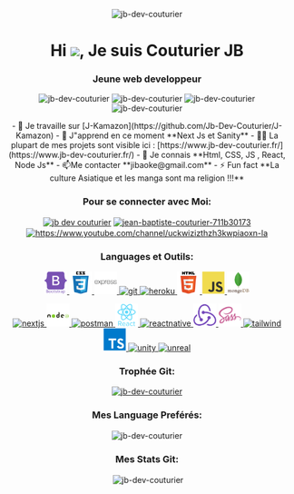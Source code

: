


<p align="center">
  <img
    src="https://komarev.com/ghpvc/?username=jb-dev-couturier&label=Profile%20views&color=0e75b6&style=flat"
    alt="jb-dev-couturier"
  />
  <h1 align="center">Hi <img src="https://media.giphy.com/media/hvRJCLFzcasrR4ia7z/giphy.gif" width="5%">, Je suis Couturier JB</h1>
  <h3 align="center">Jeune web developpeur</h3>
  
</p>
<p align="center">
  <img
    src="https://media.giphy.com/media/XAxylRMCdpbEWUAvr8/giphy.gif"
    alt="jb-dev-couturier"
    width="15%"
  />
   <img
    src="https://media.giphy.com/media/fsEaZldNC8A1PJ3mwp/giphy.gif"
    alt="jb-dev-couturier"
    width="15%"
  />
  <img
    src="https://media.giphy.com/media/ln7z2eWriiQAllfVcn/giphy.gif"
    alt="jb-dev-couturier"
    width="15%"
  />
   <img
    src="https://media.giphy.com/media/eNAsjO55tPbgaor7ma/giphy.gif"
    alt="jb-dev-couturier"
    width="15%"
  />
</p>


<p align="center">
- 🔭 Je travaille sur [J-Kamazon](https://github.com/Jb-Dev-Couturier/J-Kamazon)
- 🌱 J"apprend en ce moment **Next Js et Sanity** - 👨‍💻 La plupart de mes projets
sont visible ici :
[https://www.jb-dev-couturier.fr/](https://www.jb-dev-couturier.fr/) - 💬 Je
connais **Html, CSS, JS , React, Node Js** - 📫Me contacter
**jibaoke@gmail.com** - ⚡ Fun fact **La culture Asiatique et les manga sont ma
religion !!!**
</p>


<h3 align="center">Pour se connecter avec Moi:</h3>
<p align="center" >
  <a href="https://dev.to/jb dev couturier" target="blank"
    ><img
      align="center"
      src="https://raw.githubusercontent.com/rahuldkjain/github-profile-readme-generator/master/src/images/icons/Social/devto.svg"
      alt="jb dev couturier"
      height="30"
      width="40"
  /></a>
  <a
    href="https://linkedin.com/in/jean-baptiste-couturier-711b30173"
    target="blank"
    ><img
      align="center"
      src="https://raw.githubusercontent.com/rahuldkjain/github-profile-readme-generator/master/src/images/icons/Social/linked-in-alt.svg"
      alt="jean-baptiste-couturier-711b30173"
      height="30"
      width="40"
  /></a>
  <a
    href="https://www.youtube.com/c/https://www.youtube.com/channel/uckwizizthzh3kwpiaoxn-la"
    target="blank"
    ><img
      align="center"
      src="https://raw.githubusercontent.com/rahuldkjain/github-profile-readme-generator/master/src/images/icons/Social/youtube.svg"
      alt="https://www.youtube.com/channel/uckwizizthzh3kwpiaoxn-la"
      height="30"
      width="40"
  /></a>
</p>

<h3 align="center">Languages et Outils:</h3>
<p align="center">
  <a href="https://getbootstrap.com" target="_blank" rel="noreferrer">
    <img
      src="https://raw.githubusercontent.com/devicons/devicon/master/icons/bootstrap/bootstrap-plain-wordmark.svg"
      alt="bootstrap"
      width="40"
      height="40"
    />
  </a>
  <a href="https://www.w3schools.com/css/" target="_blank" rel="noreferrer">
    <img
      src="https://raw.githubusercontent.com/devicons/devicon/master/icons/css3/css3-original-wordmark.svg"
      alt="css3"
      width="40"
      height="40"
    />
  </a>
  <a href="https://expressjs.com" target="_blank" rel="noreferrer">
    <img
      src="https://raw.githubusercontent.com/devicons/devicon/master/icons/express/express-original-wordmark.svg"
      alt="express"
      width="40"
      height="40"
    />
  </a>
  <a href="https://git-scm.com/" target="_blank" rel="noreferrer">
    <img
      src="https://www.vectorlogo.zone/logos/git-scm/git-scm-icon.svg"
      alt="git"
      width="40"
      height="40"
    />
  </a>
  <a href="https://heroku.com" target="_blank" rel="noreferrer">
    <img
      src="https://www.vectorlogo.zone/logos/heroku/heroku-icon.svg"
      alt="heroku"
      width="40"
      height="40"
    />
  </a>
  <a href="https://www.w3.org/html/" target="_blank" rel="noreferrer">
    <img
      src="https://raw.githubusercontent.com/devicons/devicon/master/icons/html5/html5-original-wordmark.svg"
      alt="html5"
      width="40"
      height="40"
    />
  </a>
  <a
    href="https://developer.mozilla.org/en-US/docs/Web/JavaScript"
    target="_blank"
    rel="noreferrer"
  >
    <img
      src="https://raw.githubusercontent.com/devicons/devicon/master/icons/javascript/javascript-original.svg"
      alt="javascript"
      width="40"
      height="40"
    />
  </a>
  <a href="https://www.mongodb.com/" target="_blank" rel="noreferrer">
    <img
      src="https://raw.githubusercontent.com/devicons/devicon/master/icons/mongodb/mongodb-original-wordmark.svg"
      alt="mongodb"
      width="40"
      height="40"
    />
  </a>

</p>

<p align="center">
  <a href="https://nextjs.org/" target="_blank" rel="noreferrer">
    <img
      src="https://cdn.worldvectorlogo.com/logos/nextjs-2.svg"
      alt="nextjs"
      width="40"
      height="40"
    />
  </a>
  <a href="https://nodejs.org" target="_blank" rel="noreferrer">
    <img
      src="https://raw.githubusercontent.com/devicons/devicon/master/icons/nodejs/nodejs-original-wordmark.svg"
      alt="nodejs"
      width="40"
      height="40"
    />
  </a>
  <a href="https://postman.com" target="_blank" rel="noreferrer">
    <img
      src="https://www.vectorlogo.zone/logos/getpostman/getpostman-icon.svg"
      alt="postman"
      width="40"
      height="40"
    />
  </a>
  <a href="https://reactjs.org/" target="_blank" rel="noreferrer">
    <img
      src="https://raw.githubusercontent.com/devicons/devicon/master/icons/react/react-original-wordmark.svg"
      alt="react"
      width="40"
      height="40"
    />
  </a>
  <a href="https://reactnative.dev/" target="_blank" rel="noreferrer">
    <img
      src="https://reactnative.dev/img/header_logo.svg"
      alt="reactnative"
      width="40"
      height="40"
    />
  </a>
  <a href="https://redux.js.org" target="_blank" rel="noreferrer">
    <img
      src="https://raw.githubusercontent.com/devicons/devicon/master/icons/redux/redux-original.svg"
      alt="redux"
      width="40"
      height="40"
    />
  </a>
  <a href="https://sass-lang.com" target="_blank" rel="noreferrer">
    <img
      src="https://raw.githubusercontent.com/devicons/devicon/master/icons/sass/sass-original.svg"
      alt="sass"
      width="40"
      height="40"
    />
  </a>
  <a href="https://tailwindcss.com/" target="_blank" rel="noreferrer">
    <img
      src="https://www.vectorlogo.zone/logos/tailwindcss/tailwindcss-icon.svg"
      alt="tailwind"
      width="40"
      height="40"
    />
  </a>
  <a href="https://www.typescriptlang.org/" target="_blank" rel="noreferrer">
    <img
      src="https://raw.githubusercontent.com/devicons/devicon/master/icons/typescript/typescript-original.svg"
      alt="typescript"
      width="40"
      height="40"
    />
  </a>
  <a href="https://unity.com/" target="_blank" rel="noreferrer">
    <img
      src="https://www.vectorlogo.zone/logos/unity3d/unity3d-icon.svg"
      alt="unity"
      width="40"
      height="40"
    />
  </a>
  <a href="https://unrealengine.com/" target="_blank" rel="noreferrer">
    <img
      src="https://raw.githubusercontent.com/kenangundogan/fontisto/036b7eca71aab1bef8e6a0518f7329f13ed62f6b/icons/svg/brand/unreal-engine.svg"
      alt="unreal"
      width="40"
      height="40"
    />
  </a>
</p>

<h3 align="center">Trophée Git:</h3>

<p align="center">
  <a href="https://github.com/ryo-ma/github-profile-trophy"
    ><img
      src="https://github-profile-trophy.vercel.app/?username=jb-dev-couturier"
      alt="jb-dev-couturier"
  /></a>
</p>

<h3 align="center">Mes Language Preférés:</h3>
<p align="center">
  <img
    align="center"
    src="https://github-readme-stats.vercel.app/api/top-langs?username=jb-dev-couturier&show_icons=true&locale=en&layout=compact"
    alt="jb-dev-couturier"
  />
</p>

<h3 align="center">Mes Stats Git:</h3>
<p align="center">
  &nbsp;<img
    align="center"
    src="https://github-readme-stats.vercel.app/api?username=jb-dev-couturier&show_icons=true&locale=en"
    alt="jb-dev-couturier"
  />
</p>
